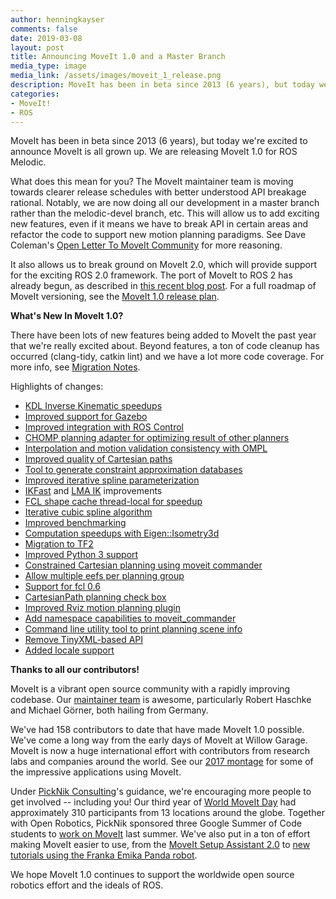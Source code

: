```yaml
---
author: henningkayser
comments: false
date: 2019-03-08
layout: post
title: Announcing MoveIt 1.0 and a Master Branch
media_type: image
media_link: /assets/images/moveit_1_release.png
description: MoveIt has been in beta since 2013 (6 years), but today we're excited to announce MoveIt is all grown up. We are releasing MoveIt 1.0 for ROS Melodic.
categories:
- MoveIt!
- ROS
---
```


MoveIt has been in beta since 2013 (6 years), but today we're excited to announce MoveIt is all grown up.
We are releasing MoveIt 1.0 for ROS Melodic.

What does this mean for you? The MoveIt maintainer team is moving towards clearer release schedules with better understood API breakage rational.
Notably, we are now doing all our development in a master branch rather than the melodic-devel branch, etc.
This will allow us to add exciting new features, even if it means we have to break API in certain areas and refactor the code to support new motion planning paradigms.
See Dave Coleman's [Open Letter To MoveIt Community](https://discourse.ros.org/t/open-letter-to-moveit-community/6779) for more reasoning.

It also allows us to break ground on MoveIt 2.0, which will provide support for the exciting ROS 2.0 framework.
The port of MoveIt to ROS 2 has already begun, as described in [this recent blog post](https://moveit.ros.org/moveit!/ros/2019/03/01/announcing-the-moveit-2-port.html).
For a full roadmap of MoveIt versioning, see the [MoveIt 1.0 release plan](https://discourse.ros.org/t/versioning-roadmap-moveit-1-0-release-plan/7437).

**What's New In MoveIt 1.0?**

There have been lots of new features being added to MoveIt the past year that we're really excited about.
Beyond features, a ton of code cleanup has occurred (clang-tidy, catkin lint) and we have a lot more code coverage.
For more info, see [Migration Notes](https://github.com/ros-planning/moveit/blob/master/MIGRATION.md).

Highlights of changes:

* [KDL Inverse Kinematic speedups](https://github.com/ros-planning/moveit/pull/1321)
* [Improved support for Gazebo](https://github.com/ros-planning/moveit/pull/1051)
* [Improved integration with ROS Control](https://github.com/ros-planning/moveit/pull/994)
* [CHOMP planning adapter for optimizing result of other planners](https://github.com/ros-planning/moveit/pull/1012)
* [Interpolation and motion validation consistency with OMPL](https://github.com/ros-planning/moveit/pull/869)
* [Improved quality of Cartesian paths](https://github.com/ros-planning/moveit/pull/1293)
* [Tool to generate constraint approximation databases](https://github.com/ros-planning/moveit/pull/1253)
* [Improved iterative spline parameterization](https://github.com/ros-planning/moveit/pull/1298)
* [IKFast](https://github.com/ros-planning/moveit/pull/1320) and [LMA IK](https://github.com/ros-planning/moveit/pull/1318) improvements
* [FCL shape cache thread-local for speedup](https://github.com/ros-planning/moveit/pull/1316)
* [Iterative cubic spline algorithm](https://github.com/ros-planning/moveit/pull/853)
* [Improved benchmarking](https://github.com/ros-planning/moveit/pull/992)
* [Computation speedups with Eigen::Isometry3d](https://github.com/ros-planning/moveit/pull/1096)
* [Migration to TF2](https://github.com/ros-planning/moveit/pull/830)
* [Improved Python 3 support](https://github.com/ros-planning/moveit/pull/1054)
* [Constrained Cartesian planning using moveit commander](https://github.com/ros-planning/moveit/pull/805)
* [Allow multiple eefs per planning group](https://github.com/ros-planning/moveit/pull/1347)
* [Support for fcl 0.6](https://github.com/ros-planning/moveit/pull/1156)
* [CartesianPath planning check box](https://github.com/ros-planning/moveit/pull/1238)
* [Improved Rviz motion planning plugin](https://github.com/ros-planning/moveit/pull/1198)
* [Add namespace capabilities to moveit_commander](https://github.com/ros-planning/moveit/pull/835)
* [Command line utility tool to print planning scene info](https://github.com/ros-planning/moveit/pull/1239)
* [Remove TinyXML-based API](https://github.com/ros-planning/moveit/pull/1254)
* [Added locale support](https://github.com/ros-planning/moveit/pull/1099)

**Thanks to all our contributors!**

MoveIt is a vibrant open source community with a rapidly improving codebase.
Our [maintainer team](https://moveit.ros.org/about/) is awesome, particularly Robert Haschke and Michael Görner, both hailing from Germany.

We've had 158 contributors to date that have made MoveIt 1.0 possible.
We've come a long way from the early days of MoveIt at Willow Garage.
MoveIt is now a huge international effort with contributors from research labs and companies around the world.
See our [2017 montage](https://moveit.ros.org/moveit!/ros/2017/06/20/videoMontage2017.html) for some of the impressive applications using MoveIt.

Under [PickNik Consulting](https://picknik.ai/)'s guidance, we're encouraging more people to get involved --  including you!
Our third year of [World MoveIt Day](https://moveit.ros.org/moveit!/ros/2018/11/20/wordlmoveitdayreport3.html) had approximately 310 participants from 13 locations around the globe.
Together with Open Robotics, PickNik sponsored three Google Summer of Code students to [work on MoveIt](https://moveit.ros.org/moveit!/ros/2018/05/08/google-summer-of-code.html) last summer.
We've also put in a ton of effort making MoveIt easier to use, from the [MoveIt Setup Assistant 2.0](https://moveit.ros.org/moveit!/ros/2018/10/23/gsoc-2018-setup-assistant-v2.html) to [new tutorials using the Franka Emika Panda robot](https://github.com/ros-planning/moveit_tutorials/pull/166).

We hope MoveIt 1.0 continues to support the worldwide open source robotics effort and the ideals of ROS.
